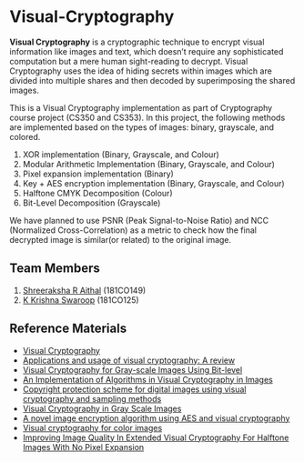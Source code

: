 # Visual-Cryptography

**Visual Cryptography** is a cryptographic technique to encrypt visual information like images and text, which doesn’t require any sophisticated computation but a mere human sight-reading to decrypt. Visual Cryptography uses the idea of hiding secrets within images which are divided into multiple shares and then decoded by superimposing the shared images. 

This is a Visual Cryptography implementation as part of Cryptography course project (CS350 and CS353). In this project, the following methods are implemented based on the types of images: binary, grayscale, and colored. 
1. XOR implementation (Binary, Grayscale, and Colour)
2. Modular Arithmetic Implementation (Binary, Grayscale, and Colour)
3. Pixel expansion implementation (Binary)
4. Key + AES encryption implementation (Binary, Grayscale, and Colour)
5. Halftone CMYK Decomposition (Colour)
6. Bit-Level Decomposition (Grayscale)

We have planned to use PSNR (Peak Signal-to-Noise Ratio) and NCC (Normalized Cross-Correlation) as a metric to check how the final decrypted image is similar(or related) to the original image.

## Team Members
1.  [Shreeraksha R Aithal](https://github.com/Shree987) (181CO149)
2.  [K Krishna Swaroop](https://github.com/geekswaroop) (181CO125)

## Reference Materials
  * [Visual Cryptography](https://link.springer.com/content/pdf/10.1007/BFb0053419.pdf)
  * [Applications and usage of visual cryptography: A review](https://ieeexplore.ieee.org/document/7784984)
  * [Visual Cryptography for Gray-scale Images Using
Bit-level](http://bit.kuas.edu.tw/~jihmsp/2014/vol5/JIH-MSP-2014-01-010.pdf)
  * [An Implementation of Algorithms in Visual Cryptography in Images](http://www.ijsrp.org/research-paper-0313/ijsrp-p1574.pdf)
  * [Copyright protection scheme for digital images using visual cryptography and sampling methods](https://www.researchgate.net/publication/243483757_Copyright_protection_scheme_for_digital_images_using_visual_cryptography_and_sampling_methods)
  * [Visual Cryptography in Gray Scale Images](http://www.ijerd.com/paper/vol8-issue4/I08046568.pdf)
  * [A novel image encryption algorithm using AES and visual cryptography](https://ieeexplore.ieee.org/document/7877521)
  * [Visual cryptography for color images](https://citeseerx.ist.psu.edu/viewdoc/download?doi=10.1.1.457.5077&rep=rep1&type=pdf)
  * [Improving Image Quality In Extended Visual Cryptography For Halftone Images With No Pixel Expansion](http://www.ijstr.org/final-print/apr2014/Improving-Image-Quality-In-Extended-Visual-Cryptography-For-Halftone-Images-With-No-Pixel-Expansion.pdf)
